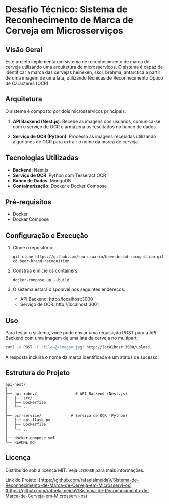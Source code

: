 # Desafio Técnico: Sistema de Reconhecimento de Marca de Cerveja em Microsserviços

## Visão Geral

Este projeto implementa um sistema de reconhecimento de marca de cerveja utilizando uma arquitetura de microsserviços. O sistema é capaz de identificar a marca das cervejas heineken, skol, brahma, antarctica a partir de uma imagem de uma lata, utilizando técnicas de Reconhecimento Óptico de Caracteres (OCR).

## Arquitetura

O sistema é composto por dois microsserviços principais:

1. **API Backend (Nest.js)**: Recebe as imagens dos usuários, comunica-se com o serviço de OCR e armazena os resultados no banco de dados.

2. **Serviço de OCR (Python)**: Processa as imagens recebidas utilizando algoritmos de OCR para extrair o nome da marca de cerveja.

## Tecnologias Utilizadas

- **Backend**: Nest.js
- **Serviço de OCR**: Python com Tesseract OCR
- **Banco de Dados**: MongoDB
- **Containerização**: Docker e Docker Compose

## Pré-requisitos

- Docker
- Docker Compose

## Configuração e Execução

1. Clone o repositório:
   ```
   git clone https://github.com/seu-usuario/beer-brand-recognition.git
   cd beer-brand-recognition
   ```

2. Construa e inicie os containers:
   ```
   docker-compose up --build
   ```

3. O sistema estará disponível nos seguintes endereços:
   - API Backend: http://localhost:3000
   - Serviço de OCR: http://localhost:3001

## Uso

Para testar o sistema, você pode enviar uma requisição POST para a API Backend com uma imagem de uma lata de cerveja no multipart:

```bash
curl -X POST -F "file=@/imagem.jpg" http://localhost:3000/upload
```

A resposta incluirá o nome da marca identificada e um status de sucesso.

## Estrutura do Projeto

```
api-nest/
│
├── api-inbev/                 # API Backend (Nest.js)
│   ├── src/
│   ├── Dockerfile
│   └── ...
│
├── ocr-service/             # Serviço de OCR (Python)
│   ├── api-flask.py
│   ├── Dockerfile
│   └── ...
│
├── docker-compose.yml
└── README.md
```

## Licença

Distribuído sob a licença MIT. Veja `LICENSE` para mais informações.



Link do Projeto: [https://github.com/rafaelalmeidaV/Sistema-de-Reconhecimento-de-Marca-de-Cerveja-em-Microsservi-os](https://github.com/rafaelalmeidaV/Sistema-de-Reconhecimento-de-Marca-de-Cerveja-em-Microsservi-os)
